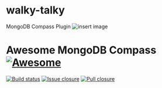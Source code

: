 # walky-talky
MongoDB Compass Plugin
![insert image](icon.png)

# Awesome MongoDB Compass [![Awesome](https://cdn.rawgit.com/sindresorhus/awesome/d7305f38d29fed78fa85652e3a63e154dd8e8829/media/badge.svg)](https://github.com/sindresorhus/awesome)

[![Build status](https://img.shields.io/travis/mongodb-js/awesome-compass.svg)](https://travis-ci.org/mongodb-js/awesome-compass)
[![Issue closure](https://img.shields.io/issuestats/i/github/mongodb-js/awesome-compass.svg)](http://issuestats.com/github/mongodb-js/awesome-compass)
[![Pull closure](https://img.shields.io/issuestats/p/github/mongodb-js/awesome-compass.svg)](http://issuestats.com/github/mongodb-js/awesome-compass)

